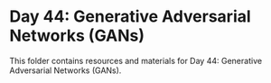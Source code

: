 # Day 44: Generative Adversarial Networks (GANs)

This folder contains resources and materials for Day 44: Generative Adversarial Networks (GANs).